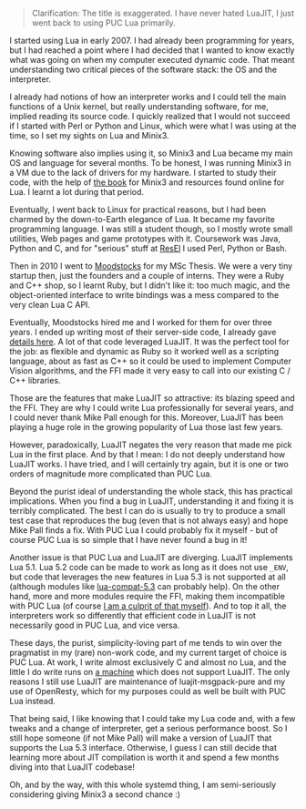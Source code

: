 <!--@
  title="My love-hate relationship with LuaJIT"
  published="2015-06-18 02:00:00"
  description = "I love LuaJIT for its performance, but its complexity sometimes puts me off."
-->

> Clarification: The title is exaggerated. I have never hated LuaJIT, I just went back to using PUC Lua primarily.

I started using Lua in early 2007. I had already been programming for years, but I had reached a point where I had decided that I wanted to know exactly what was going on when my computer executed dynamic code. That meant understanding two critical pieces of the software stack: the OS and the interpreter.

I already had notions of how an interpreter works and I could tell the main functions of a Unix kernel, but really understanding software, for me, implied reading its source code. I quickly realized that I would not succeed if I started with Perl or Python and Linux, which were what I was using at the time, so I set my sights on Lua and Minix3.

Knowing software also implies using it, so Minix3 and Lua became my main OS and language for several months. To be honest, I was running Minix3 in a VM due to the lack of drivers for my hardware. I started to study their code, with the help of [the book](http://www.minix3.org/doc/#book) for Minix3 and resources found online for Lua. I learnt a lot during that period.

Eventually, I went back to Linux for practical reasons, but I had been charmed by the down-to-Earth elegance of Lua. It became my favorite programming language. I was still a student though, so I mostly wrote small utilities, Web pages and game prototypes with it. Coursework was Java, Python and C, and for "serious" stuff at [ResEl](http://resel.fr/) I used Perl, Python or Bash.

Then in 2010 I went to [Moodstocks](https://moodstocks.com/) for my MSc Thesis. We were a very tiny startup then, just the founders and a couple of interns. They were a Ruby and C++ shop, so I learnt Ruby, but I didn't like it: too much magic, and the object-oriented interface to write bindings was a mess compared to the very clean Lua C API.

Eventually, Moodstocks hired me and I worked for them for over three years. I ended up writing most of their server-side code, I already gave [details here](http://blog.separateconcerns.com/2013-06-20-three-years-proprietary-projects.html). A lot of that code leveraged LuaJIT. It was the perfect tool for the job: as flexible and dynamic as Ruby so it worked well as a scripting language, about as fast as C++ so it could be used to implement Computer Vision algorithms, and the FFI made it very easy to call into our existing C / C++ libraries.

Those are the features that make LuaJIT so attractive: its blazing speed and the FFI. They are why I could write Lua professionally for several years, and I could never thank Mike Pall enough for this. Moreover, LuaJIT has been playing a huge role in the growing popularity of Lua those last few years.

However, paradoxically, LuaJIT negates the very reason that made me pick Lua in the first place. And by that I mean: I do not deeply understand how LuaJIT works. I have tried, and I will certainly try again, but it is one or two orders of magnitude more complicated than PUC Lua.

Beyond the purist ideal of understanding the whole stack, this has practical implications. When you find a bug in LuaJIT, understanding it and fixing it is terribly complicated. The best I can do is usually to try to produce a small test case that reproduces the bug (even that is not always easy) and hope Mike Pall finds a fix. With PUC Lua I could probably fix it myself - but of course PUC Lua is so simple that I have never found a bug in it!

Another issue is that PUC Lua and LuaJIT are diverging. LuaJIT implements Lua 5.1. Lua 5.2 code can be made to work as long as it does not use `_ENV`, but code that leverages the new features in Lua 5.3 is not supported at all (although modules like [lua-compat-5.3](https://github.com/keplerproject/lua-compat-5.3) can probably help). On the other hand, more and more modules require the FFI, making them incompatible with PUC Lua (of course [I am a culprit of that myself](https://github.com/catwell/luajit-msgpack-pure)). And to top it all, the interpreters work so differently that efficient code in LuaJIT is not necessarily good in PUC Lua, and vice versa.

These days, the purist, simplicity-loving part of me tends to win over the pragmatist in my (rare) non-work code, and my current target of choice is PUC Lua. At work, I write almost exclusively C and almost no Lua, and the little I do write runs on [a machine](https://meetlima.com/) which does not support LuaJIT. The only reasons I still use LuaJIT are maintenance of luajit-msgpack-pure and my use of OpenResty, which for my purposes could as well be built with PUC Lua instead.

That being said, I like knowing that I could take my Lua code and, with a few tweaks and a change of interpreter, get a serious performance boost. So I still hope someone (if not Mike Pall) will make a version of LuaJIT that supports the Lua 5.3 interface. Otherwise, I guess I can still decide that learning more about JIT compilation is worth it and spend a few months diving into that LuaJIT codebase!

Oh, and by the way, with this whole systemd thing, I am semi-seriously considering giving Minix3 a second chance :)
